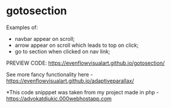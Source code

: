 # gotosection

Examples of:

- navbar appear on scroll;
- arrow appear on scroll which leads to top on click;
- go to section when clicked on nav link;

PREVIEW CODE: https://evenflowvisualart.github.io/gotosection/

See more fancy functionality here - https://evenflowvisualart.github.io/adaptiveparallax/

*This code snipppet was taken from my project made in php - https://advokatdjukic.000webhostapp.com
